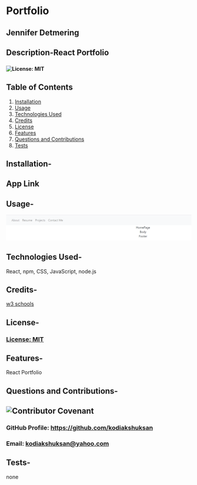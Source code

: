 # Portfolio
 
## Jennifer Detmering

## Description-React Portfolio
### 
#### ![License: MIT](https://img.shields.io/badge/License-MIT-yellow.svg)
## Table of Contents
1. [Installation](#installation)
2. [Usage](#usage)
3. [Technologies Used](#technologies_used)
4. [Credits](#credits)
5. [License](#license)
6. [Features](#features)
7. [Questions and Contributions](#questions_and_contributions)
8. [Tests](#tests)
        
##  Installation-

## App Link
    
##  Usage- 

![Starting Homepage](homepage.png)


## Technologies Used-
React, npm, CSS, JavaScript, node.js

## Credits-  
[w3 schools](https://w3schools.com)


## License-

###  [License: MIT](https://opensource.org/licenses/MIT) 

## Features-
React Portfolio

## Questions and Contributions-  

## ![Contributor Covenant](https://img.shields.io/badge/Contributor%20Covenant-2.0-4baaaa.svg)
### GitHub Profile: https://github.com/kodiakshuksan
### Email: kodiakshuksan@yahoo.com

## Tests- 
none